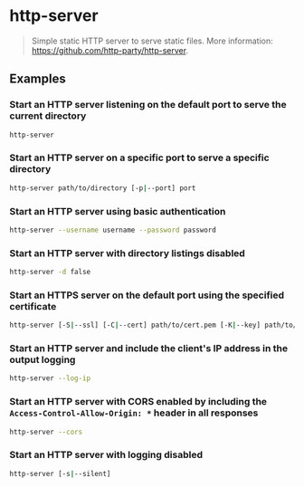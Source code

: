 # http-server

> Simple static HTTP server to serve static files. More information: <https://github.com/http-party/http-server>.

## Examples

### Start an HTTP server listening on the default port to serve the current directory

```bash
http-server
```

### Start an HTTP server on a specific port to serve a specific directory

```bash
http-server path/to/directory [-p|--port] port
```

### Start an HTTP server using basic authentication

```bash
http-server --username username --password password
```

### Start an HTTP server with directory listings disabled

```bash
http-server -d false
```

### Start an HTTPS server on the default port using the specified certificate

```bash
http-server [-S|--ssl] [-C|--cert] path/to/cert.pem [-K|--key] path/to/key.pem
```

### Start an HTTP server and include the client's IP address in the output logging

```bash
http-server --log-ip
```

### Start an HTTP server with CORS enabled by including the `Access-Control-Allow-Origin: *` header in all responses

```bash
http-server --cors
```

### Start an HTTP server with logging disabled

```bash
http-server [-s|--silent]
```
